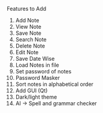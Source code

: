 Features to Add

1. Add Note
2. View Note
3. Save Note
4. Search Note
5. Delete Note
6. Edit Note
7. Save Date Wise
8. Load Notes in file
9. Set password of notes
10. Password Masker
11. Sort notes in alphabetical order
12. Add GUI (Qt)
13. Dark/light theme
14. AI -> Spell and grammar checker
